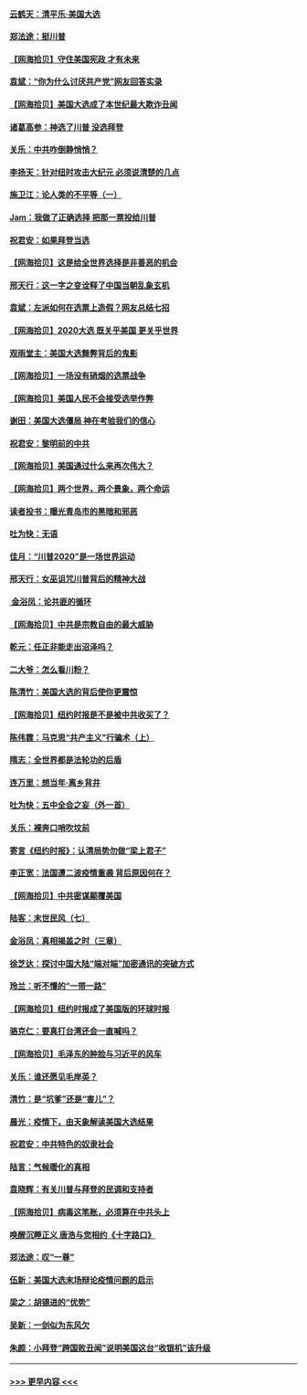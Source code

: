 #### [云鹤天：清平乐‧美国大选](../pages/nsc993/n12540916.md?t=11111902) 
#### [郑法途：挺川普](../pages/nsc993/n12540898.md?t=11111902) 
#### [【网海拾贝】守住美国宪政 才有未来](../pages/nsc993/n12540423.md?t=11111902) 
#### [袁斌：“你为什么讨厌共产党”网友回答实录](../pages/nsc993/n12540208.md?t=11111902) 
#### [【网海拾贝】美国大选成了本世纪最大欺诈丑闻](../pages/nsc993/n12538029.md?t=11111902) 
#### [诸葛高参：神选了川普 没选拜登](../pages/nsc993/n12537664.md?t=11111902) 
#### [关乐：中共咋倒静悄悄？](../pages/nsc993/n12537615.md?t=11111902) 
#### [李扬天：针对纽时攻击大纪元 必须说清楚的几点](../pages/nsc993/n12536001.md?t=11111902) 
#### [施卫江：论人类的不平等（一）](../pages/nsc993/n12535700.md?t=11111902) 
#### [Jam：我做了正确选择 把那一票投给川普](../pages/nsc993/n12535743.md?t=11111902) 
#### [祝君安：如果拜登当选](../pages/nsc993/n12535726.md?t=11111902) 
#### [【网海拾贝】这是给全世界选择是非善恶的机会](../pages/nsc993/n12535061.md?t=11111902) 
#### [邢天行：这一字之变诠释了中国当朝乱象玄机](../pages/nsc993/n12533446.md?t=11111902) 
#### [袁斌：左派如何在选票上造假？网友总结七招](../pages/nsc993/n12533180.md?t=11111902) 
#### [【网海拾贝】2020大选 既关乎美国 更关乎世界](../pages/nsc993/n12533161.md?t=11111902) 
#### [观雨堂主：美国大选舞弊背后的鬼影](../pages/nsc993/n12533153.md?t=11111902) 
#### [【网海拾贝】一场没有硝烟的选票战争](../pages/nsc993/n12531883.md?t=11111902) 
#### [【网海拾贝】美国人民不会接受选举作弊](../pages/nsc993/n12528850.md?t=11111902) 
#### [谢田：美国大选僵局 神在考验我们的信心](../pages/nsc993/n12527932.md?t=11111902) 
#### [祝君安：黎明前的中共](../pages/nsc993/n12524071.md?t=11111902) 
#### [【网海拾贝】美国通过什么来再次伟大？](../pages/nsc993/n12523844.md?t=11111902) 
#### [【网海拾贝】两个世界，两个景象，两个命运](../pages/nsc993/n12521419.md?t=11111902) 
#### [读者投书：曝光青岛市的黑暗和邪恶](../pages/nsc993/n12520988.md?t=11111902) 
#### [吐为快：无语](../pages/nsc993/n12518588.md?t=11111902) 
#### [佳月：“川普2020”是一场世界运动](../pages/nsc993/n12518581.md?t=11111902) 
#### [邢天行：女巫诅咒川普背后的精神大战](../pages/nsc993/n12517257.md?t=11111902) 
#### [ 金浴凤：论共匪的循环](../pages/nsc993/n12517133.md?t=11111902) 
#### [【网海拾贝】中共是宗教自由的最大威胁](../pages/nsc993/n12516879.md?t=11111902) 
#### [乾元：任正非能走出沼泽吗？](../pages/nsc993/n12515831.md?t=11111902) 
#### [二大爷：怎么看川粉？](../pages/nsc993/n12515820.md?t=11111902) 
#### [陈清竹：美国大选的背后使你更震惊](../pages/nsc993/n12515589.md?t=11111902) 
#### [【网海拾贝】纽约时报是不是被中共收买了？](../pages/nsc993/n12515122.md?t=11111902) 
#### [陈伟霆：马克思“共产主义”行骗术（上）](../pages/nsc993/n12510217.md?t=11111902) 
#### [隋志：全世界都是法轮功的后盾](../pages/nsc993/n12510636.md?t=11111902) 
#### [连万里：想当年‧离乡背井](../pages/nsc993/n12510623.md?t=11111902) 
#### [吐为快：五中全会之妄（外一首）](../pages/nsc993/n12510470.md?t=11111902) 
#### [关乐：裸奔口哨吹坟前](../pages/nsc993/n12510403.md?t=11111902) 
#### [寄言《纽约时报》：认清局势勿做“梁上君子”](../pages/nsc993/n12510042.md?t=11111902) 
#### [李正宽：法国遭二波疫情重袭 背后原因何在？](../pages/nsc993/n12509971.md?t=11111902) 
#### [【网海拾贝】中共密谋颠覆美国](../pages/nsc993/n12509816.md?t=11111902) 
#### [陆客：末世民风（七）](../pages/nsc993/n12507822.md?t=11111902) 
#### [金浴凤：真相揭盖之时（三章）](../pages/nsc993/n12507804.md?t=11111902) 
#### [徐芝达：探讨中国大陆“端对端”加密通讯的突破方式](../pages/nsc993/n12507682.md?t=11111902) 
#### [玲兰：听不懂的“一带一路”](../pages/nsc993/n12507669.md?t=11111902) 
#### [【网海拾贝】纽约时报成了美国版的环球时报](../pages/nsc993/n12507053.md?t=11111902) 
#### [骆克仁：要真打台湾还会一直喊吗？](../pages/nsc993/n12506843.md?t=11111902) 
#### [【网海拾贝】毛泽东的肿脸与习近平的风车](../pages/nsc993/n12504537.md?t=11111902) 
#### [关乐：谁还愿见毛岸英？](../pages/nsc993/n12503866.md?t=11111902) 
#### [清竹：是“坑爹”还是“害儿”？](../pages/nsc993/n12503034.md?t=11111902) 
#### [晨光：疫情下，由天象解读美国大选结果](../pages/nsc993/n12502536.md?t=11111902) 
#### [祝君安：中共特色的奴隶社会](../pages/nsc993/n12501529.md?t=11111902) 
#### [陆言：气候暖化的真相](../pages/nsc993/n12501183.md?t=11111902) 
#### [袁晓辉：有关川普与拜登的民调和支持者](../pages/nsc993/n12500433.md?t=11111902) 
#### [【网海拾贝】病毒这笔账，必须算在中共头上](../pages/nsc993/n12500320.md?t=11111902) 
#### [唤醒沉睡正义 唐浩与您相约《十字路口》](../pages/nsc993/n12497980.md?t=11111902) 
#### [郑法途：叹“一尊”](../pages/nsc993/n12498837.md?t=11111902) 
#### [伍新：美国大选末场辩论疫情问题的启示](../pages/nsc993/n12498829.md?t=11111902) 
#### [梁之：胡锡进的“优势”](../pages/nsc993/n12498780.md?t=11111902) 
#### [吴新：一剑似为东风欠](../pages/nsc993/n12498772.md?t=11111902) 
#### [朱颜：小拜登“跨国败丑闻”说明美国这台“收银机”该升级](../pages/nsc993/n12498731.md?t=11111902) 

----
#### [ >>> 更早内容 <<< ](../indexes/nsc993-earlier.md)
